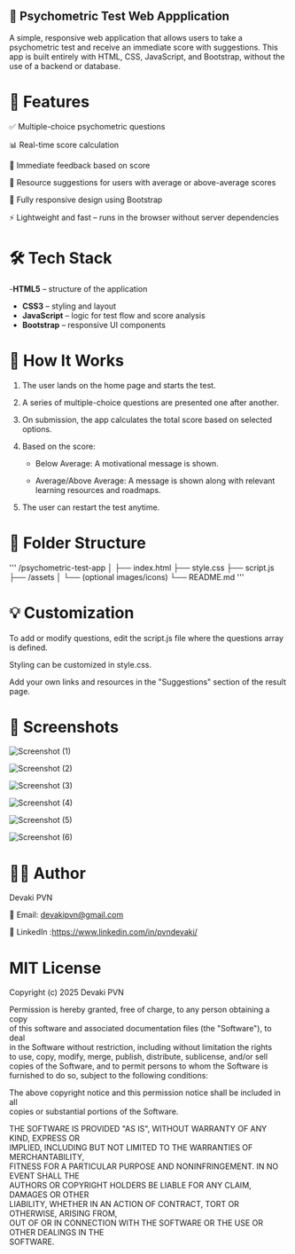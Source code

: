 ## 🧠 Psychometric Test Web Appplication
A simple, responsive web application that allows users to take a psychometric test and receive an immediate score with suggestions. This app is built entirely with HTML, CSS, JavaScript, and Bootstrap, without the use of a backend or database.

# 📌 Features
✅ Multiple-choice psychometric questions

📊 Real-time score calculation

🎯 Immediate feedback based on score

🧭 Resource suggestions for users with average or above-average scores

📱 Fully responsive design using Bootstrap

⚡ Lightweight and fast – runs in the browser without server dependencies

# 🛠️ Tech Stack

-**HTML5** – structure of the application  
- **CSS3** – styling and layout  
- **JavaScript** – logic for test flow and score analysis  
- **Bootstrap** – responsive UI components

# 🚀 How It Works

1. The user lands on the home page and starts the test.
   
2. A series of multiple-choice questions are presented one after another.
   
3. On submission, the app calculates the total score based on selected options.
   
4. Based on the score:
   
    - Below Average: A motivational message is shown.
      
    - Average/Above Average: A message is shown along with relevant learning resources and roadmaps.
      
5. The user can restart the test anytime.

# 📂 Folder Structure 
'''
/psychometric-test-app
│
├── index.html
├── style.css
├── script.js
├── /assets
│   └── (optional images/icons)
└── README.md
'''

# 💡 Customization

To add or modify questions, edit the script.js file where the questions array is defined.

Styling can be customized in style.css.

Add your own links and resources in the "Suggestions" section of the result page.

# 📸 Screenshots

![Screenshot (1)](https://github.com/user-attachments/assets/c969a832-537d-4ced-a049-7e5b07f74a3b)

![Screenshot (2)](https://github.com/user-attachments/assets/28dd24ac-cac5-4a54-b6d5-044ff35faf78)

![Screenshot (3)](https://github.com/user-attachments/assets/7f519f67-a96e-426a-9258-4783dfbc17ee)

![Screenshot (4)](https://github.com/user-attachments/assets/35b148c5-8c1c-4287-b0e6-c6dbe97788a4)

![Screenshot (5)](https://github.com/user-attachments/assets/2e41a9dd-1885-4631-9c87-47e7e4c83ee9)

![Screenshot (6)](https://github.com/user-attachments/assets/307439c0-faa0-4ce3-ae6f-8c9ce580a46a)

# 🧑‍💻 Author
Devaki PVN

📧 Email: devakipvn@gmail.com

🔗 LinkedIn :https://www.linkedin.com/in/pvndevaki/

# MIT License

Copyright (c) 2025 Devaki PVN

Permission is hereby granted, free of charge, to any person obtaining a copy  
of this software and associated documentation files (the "Software"), to deal  
in the Software without restriction, including without limitation the rights  
to use, copy, modify, merge, publish, distribute, sublicense, and/or sell  
copies of the Software, and to permit persons to whom the Software is  
furnished to do so, subject to the following conditions:

The above copyright notice and this permission notice shall be included in all  
copies or substantial portions of the Software.

THE SOFTWARE IS PROVIDED "AS IS", WITHOUT WARRANTY OF ANY KIND, EXPRESS OR  
IMPLIED, INCLUDING BUT NOT LIMITED TO THE WARRANTIES OF MERCHANTABILITY,  
FITNESS FOR A PARTICULAR PURPOSE AND NONINFRINGEMENT. IN NO EVENT SHALL THE  
AUTHORS OR COPYRIGHT HOLDERS BE LIABLE FOR ANY CLAIM, DAMAGES OR OTHER  
LIABILITY, WHETHER IN AN ACTION OF CONTRACT, TORT OR OTHERWISE, ARISING FROM,  
OUT OF OR IN CONNECTION WITH THE SOFTWARE OR THE USE OR OTHER DEALINGS IN THE  
SOFTWARE.
